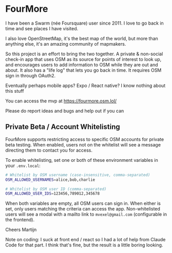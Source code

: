 # FourMore

I have been a Swarm (née Foursquare) user since 2011. I love to go back in time and see places I have visited.

I also love OpenStreetMap, it's the best map of the world, but more than anything else, it's an amazing community of mapmakers.

So this project is an effort to bring the two together. A private & non-social check-in app that uses OSM as its source for points of interest to look up, and encourages users to add information to OSM while they are out and about. It also has a "life log" that lets you go back in time. It requires OSM sign in through OAuth2. 

Eventually perhaps mobile apps? Expo / React native? I know nothing about this stuff

You can access the mvp at https://fourmore.osm.lol/

Please do report ideas and bugs and help out if you can

## Private Beta / Account Whitelisting

FourMore supports restricting access to specific OSM accounts for private beta testing. When enabled, users not on the whitelist will see a message directing them to contact you for access.

To enable whitelisting, set one or both of these environment variables in your `.env.local`:

```bash
# Whitelist by OSM username (case-insensitive, comma-separated)
OSM_ALLOWED_USERNAMES=alice,bob,charlie

# Whitelist by OSM user ID (comma-separated)
OSM_ALLOWED_USER_IDS=123456,789012,345678
```

When both variables are empty, all OSM users can sign in. When either is set, only users matching the criteria can access the app. Non-whitelisted users will see a modal with a mailto link to `mvexel@gmail.com` (configurable in the frontend).

Cheers
Martijn


Note on coding: I suck at front end / react so I had a lot of help from Claude Code for that part. I think that's fine, but the result is a little boring looking.